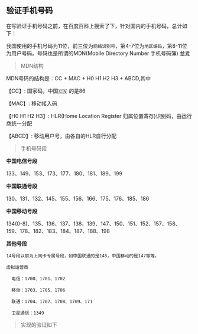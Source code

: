 ## 验证手机号码

在写验证手机号码之前，在百度百科上搜索了下，针对国内的手机号码，总计如下：

我国使用的手机号码为11位，前三位为`网络识别号`，第4-7位为`地区编码`，第8-11位为用户号码。号码也是所谓的MDN(Mobile Directory Number 手机号码簿) [参考](https://baike.baidu.com/item/%E6%89%8B%E6%9C%BA%E5%8F%B7%E7%A0%81/1417348?fr=aladdin)

> MDN结构

MDN号码的结构是：CC + MAC + H0 H1 H2 H3 + ABCD,其中

【CC】: 国家码，中国🇨🇳 的是86

【MAC】: 移动接入码

【H0 H1 H2 H3】: HLR(Home Location Register 归属位置寄存)识别码，由运行商统一分配

【ABCD】: 移动用户号，由各自的HLR自行分配

> 手机号码段

**中国电信号段**

133、149、153、173、177、180、181、189、199

**中国联通号段**

130、131、132、145、155、156、166、175、176、185、186

**中国移动号段**

134(0-8)、135、136、137、138、139、147、150、151、152、157、158、159、178、182、183、184、187、188、198

**其他号段**

```
14号段以前为上网卡专属号段，如中国联通的是145，中国移动的是147等等。

虚拟运营商

  电信：1700、1701、1702

  移动：1703、1705、1706

  联通：1704、1707、1708、1709、171

  卫星通信：1349
```

> 实现的验证如下
